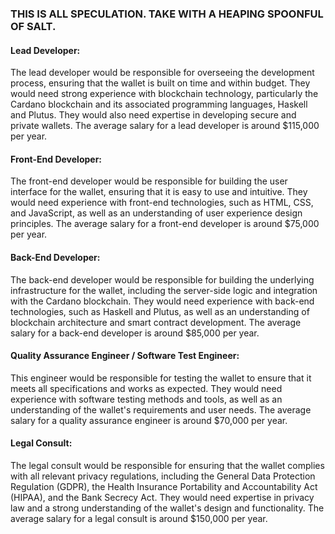 ### THIS IS ALL SPECULATION.  TAKE WITH A HEAPING SPOONFUL OF SALT.

#### Lead Developer: 
The lead developer would be responsible for overseeing the development process, ensuring that the wallet is built on time and within budget. They would need strong experience with blockchain technology, particularly the Cardano blockchain and its associated programming languages, Haskell and Plutus. They would also need expertise in developing secure and private wallets. The average salary for a lead developer is around $115,000 per year.

#### Front-End Developer: 
The front-end developer would be responsible for building the user interface for the wallet, ensuring that it is easy to use and intuitive. They would need experience with front-end technologies, such as HTML, CSS, and JavaScript, as well as an understanding of user experience design principles. The average salary for a front-end developer is around $75,000 per year.

#### Back-End Developer: 
The back-end developer would be responsible for building the underlying infrastructure for the wallet, including the server-side logic and integration with the Cardano blockchain. They would need experience with back-end technologies, such as Haskell and Plutus, as well as an understanding of blockchain architecture and smart contract development. The average salary for a back-end developer is around $85,000 per year.

#### Quality Assurance Engineer / Software Test Engineer: 
This engineer would be responsible for testing the wallet to ensure that it meets all specifications and works as expected. They would need experience with software testing methods and tools, as well as an understanding of the wallet's requirements and user needs. The average salary for a quality assurance engineer is around $70,000 per year.

#### Legal Consult: 
The legal consult would be responsible for ensuring that the wallet complies with all relevant privacy regulations, including the General Data Protection Regulation (GDPR), the Health Insurance Portability and Accountability Act (HIPAA), and the Bank Secrecy Act. They would need expertise in privacy law and a strong understanding of the wallet's design and functionality. The average salary for a legal consult is around $150,000 per year.
